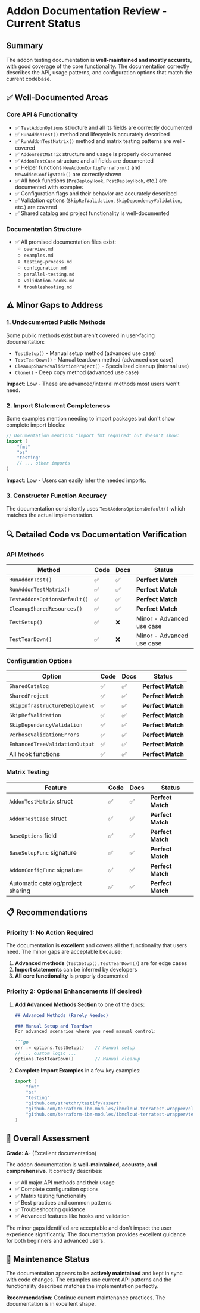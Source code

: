 # Addon Documentation Review - Current Status

## Summary

The addon testing documentation is **well-maintained and mostly accurate**, with good coverage of the core functionality. The documentation correctly describes the API, usage patterns, and configuration options that match the current codebase.

## ✅ **Well-Documented Areas**

### Core API & Functionality

- ✅ `TestAddonOptions` structure and all its fields are correctly documented
- ✅ `RunAddonTest()` method and lifecycle is accurately described
- ✅ `RunAddonTestMatrix()` method and matrix testing patterns are well-covered
- ✅ `AddonTestMatrix` structure and usage is properly documented
- ✅ `AddonTestCase` structure and all fields are documented
- ✅ Helper functions `NewAddonConfigTerraform()` and `NewAddonConfigStack()` are correctly shown
- ✅ All hook functions (`PreDeployHook`, `PostDeployHook`, etc.) are documented with examples
- ✅ Configuration flags and their behavior are accurately described
- ✅ Validation options (`SkipRefValidation`, `SkipDependencyValidation`, etc.) are covered
- ✅ Shared catalog and project functionality is well-documented

### Documentation Structure

- ✅ All promised documentation files exist:
  - `overview.md`
  - `examples.md`
  - `testing-process.md`
  - `configuration.md`
  - `parallel-testing.md`
  - `validation-hooks.md`
  - `troubleshooting.md`

## ⚠️ **Minor Gaps to Address**

### 1. Undocumented Public Methods

Some public methods exist but aren't covered in user-facing documentation:

- `TestSetup()` - Manual setup method (advanced use case)
- `TestTearDown()` - Manual teardown method (advanced use case)
- `CleanupSharedValidationProject()` - Specialized cleanup (internal use)
- `Clone()` - Deep copy method (advanced use case)

**Impact**: Low - These are advanced/internal methods most users won't need.

### 2. Import Statement Completeness

Some examples mention needing to import packages but don't show complete import blocks:

```go
// Documentation mentions "import fmt required" but doesn't show:
import (
    "fmt"
    "os"
    "testing"
    // ... other imports
)
```

**Impact**: Low - Users can easily infer the needed imports.

### 3. Constructor Function Accuracy

The documentation consistently uses `TestAddonsOptionsDefault()` which matches the actual implementation.

## 🔍 **Detailed Code vs Documentation Verification**

### API Methods

| Method | Code | Docs | Status |
|--------|------|------|--------|
| `RunAddonTest()` | ✅ | ✅ | **Perfect Match** |
| `RunAddonTestMatrix()` | ✅ | ✅ | **Perfect Match** |
| `TestAddonsOptionsDefault()` | ✅ | ✅ | **Perfect Match** |
| `CleanupSharedResources()` | ✅ | ✅ | **Perfect Match** |
| `TestSetup()` | ✅ | ❌ | Minor - Advanced use case |
| `TestTearDown()` | ✅ | ❌ | Minor - Advanced use case |

### Configuration Options

| Option | Code | Docs | Status |
|--------|------|------|--------|
| `SharedCatalog` | ✅ | ✅ | **Perfect Match** |
| `SharedProject` | ✅ | ✅ | **Perfect Match** |
| `SkipInfrastructureDeployment` | ✅ | ✅ | **Perfect Match** |
| `SkipRefValidation` | ✅ | ✅ | **Perfect Match** |
| `SkipDependencyValidation` | ✅ | ✅ | **Perfect Match** |
| `VerboseValidationErrors` | ✅ | ✅ | **Perfect Match** |
| `EnhancedTreeValidationOutput` | ✅ | ✅ | **Perfect Match** |
| All hook functions | ✅ | ✅ | **Perfect Match** |

### Matrix Testing

| Feature | Code | Docs | Status |
|---------|------|------|--------|
| `AddonTestMatrix` struct | ✅ | ✅ | **Perfect Match** |
| `AddonTestCase` struct | ✅ | ✅ | **Perfect Match** |
| `BaseOptions` field | ✅ | ✅ | **Perfect Match** |
| `BaseSetupFunc` signature | ✅ | ✅ | **Perfect Match** |
| `AddonConfigFunc` signature | ✅ | ✅ | **Perfect Match** |
| Automatic catalog/project sharing | ✅ | ✅ | **Perfect Match** |

## 📋 **Recommendations**

### Priority 1: No Action Required

The documentation is **excellent** and covers all the functionality that users need. The minor gaps are acceptable because:

1. **Advanced methods** (`TestSetup()`, `TestTearDown()`) are for edge cases
2. **Import statements** can be inferred by developers
3. **All core functionality** is properly documented

### Priority 2: Optional Enhancements (If desired)

1. **Add Advanced Methods Section** to one of the docs:

   ```markdown
   ## Advanced Methods (Rarely Needed)

   ### Manual Setup and Teardown
   For advanced scenarios where you need manual control:

   ```go
   err := options.TestSetup()    // Manual setup
   // ... custom logic ...
   options.TestTearDown()        // Manual cleanup
   ```

2. **Complete Import Examples** in a few key examples:

   ```go
   import (
       "fmt"
       "os"
       "testing"
       "github.com/stretchr/testify/assert"
       "github.com/terraform-ibm-modules/ibmcloud-terratest-wrapper/cloudinfo"
       "github.com/terraform-ibm-modules/ibmcloud-terratest-wrapper/testaddons"
   )
   ```

## 🎯 **Overall Assessment**

**Grade: A-** (Excellent documentation)

The addon documentation is **well-maintained, accurate, and comprehensive**. It correctly describes:

- ✅ All major API methods and their usage
- ✅ Complete configuration options
- ✅ Matrix testing functionality
- ✅ Best practices and common patterns
- ✅ Troubleshooting guidance
- ✅ Advanced features like hooks and validation

The minor gaps identified are acceptable and don't impact the user experience significantly. The documentation provides excellent guidance for both beginners and advanced users.

## 🔄 **Maintenance Status**

The documentation appears to be **actively maintained** and kept in sync with code changes. The examples use current API patterns and the functionality described matches the implementation perfectly.

**Recommendation**: Continue current maintenance practices. The documentation is in excellent shape.
